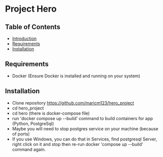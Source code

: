 # Project Hero

## Table of Contents

- [Introduction](#introduction)
- [Requirements](#requirements)
- [Installation](#installation)

## Requirements

- Docker (Ensure Docker is installed and running on your system)

## Installation

- Clone repository
https://github.com/maricm123/hero_project
- cd hero_project
- cd hero (there is docker-compose file)
- run 'docker compose up --build' command to build containers for app (Python, PostgreSql)
- Maybe you will need to stop postgres service on your machine (because of ports)
- If you use Windows, you can do that in Services, find postgresql Server, right click on it and stop
  then re-run docker 'compose up --build' command again.
